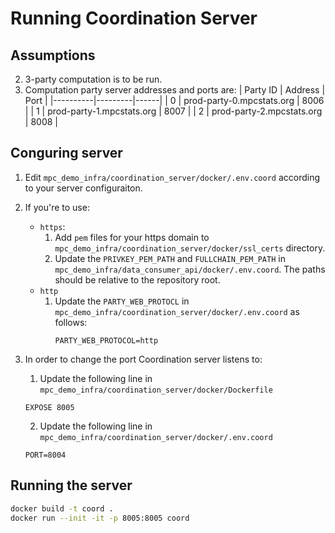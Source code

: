 # Running Coordination Server

## Assumptions
2. 3-party computation is to be run.
3. Computation party server addresses and ports are:
| Party ID | Address | Port |
|----------|---------|------|
| 0 | prod-party-0.mpcstats.org | 8006 |
| 1 | prod-party-1.mpcstats.org | 8007 |
| 2 | prod-party-2.mpcstats.org | 8008 |

## Conguring server
1. Edit `mpc_demo_infra/coordination_server/docker/.env.coord` according to your server configuraiton.
2. If you're to use:
   - `https`: 
     1. Add `pem` files for your https domain to `mpc_demo_infra/coordination_server/docker/ssl_certs` directory.
     2. Update the `PRIVKEY_PEM_PATH` and `FULLCHAIN_PEM_PATH` in `mpc_demo_infra/data_consumer_api/docker/.env.coord`. The paths should be relative to the repository root.
   - `http`
     1. Update the `PARTY_WEB_PROTOCL` in `mpc_demo_infra/coordination_server/docker/.env.coord` as follows:
        ```
        PARTY_WEB_PROTOCOL=http
        ``` 

3. In order to change the port Coordination server listens to:
   1. Update the following line in `mpc_demo_infra/coordination_server/docker/Dockerfile`
   ```
   EXPOSE 8005
   ```
   2. Update the following line in `mpc_demo_infra/coordination_server/docker/.env.coord`
   ```
   PORT=8004
   ```

## Running the server
```bash
docker build -t coord .
docker run --init -it -p 8005:8005 coord
```


